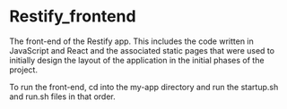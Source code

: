 # Restify_frontend

The front-end of the Restify app. This includes the code written in JavaScript and React and the associated static pages that were used to initially design the layout of the application in the initial phases of the project.

To run the front-end, cd into the my-app directory and run the startup.sh and run.sh files in that order. 
